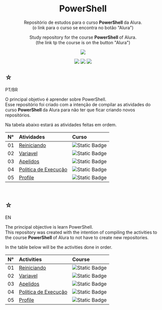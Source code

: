 <h1 align="center">
    <!-- Link pokemon -->
    <span>PowerShell</span>
</h1>

<div align="center">

Repositório de estudos para o curso <strong> PowerShell </strong> da Alura. <br> (o link para o curso se encontra no botão "Alura")


Study repository for the course <strong> PowerShell </strong> of Alura. <br> (the link tp the course is on the button "Alura")

[![](https://img.shields.io/badge/Powershell-black?style=for-the-badge&logo=powershell)](https://cursos.alura.com.br/course/powershell-parte2)

[![](https://img.shields.io/badge/my%20profile-blue?style=for-the-badge)](https://www.linkedin.com/in/hakuakai/)
[![](https://img.shields.io/badge/alura%2001-white?style=for-the-badge)](https://cursos.alura.com.br/course/powershell-parte1)
[![](https://img.shields.io/badge/alura%2002-blue?style=for-the-badge)](https://cursos.alura.com.br/course/powershell-parte2)

</div>
<div>
    <h2>☆</h2>
    <p>PT/BR</p>
    <p>
    O principal objetivo é aprender sobre PowerShell.<br>
    Esse repositório foi criado com a intenção de compilar as atividades do curso <strong> PowerShell </strong> da Alura para não ter que ficar criando novos repositórios.</p>
    <p>Na tabela abaixo estará as atividades feitas em ordem. </p>
    <table>
        <thead>
            <tr align="left">
                <th>N°</th>
                <th>Atividades</th>
                <th>Curso</th>
            </tr>
        </thead>
    <tbody align="left">
        <tr>
            <td>01</td>
            <td> 
                <a href="https://github.com/HakuGarcia/PowerShell/tree/f482cc837479bccd71bb8e595634a91587b91790/reiniciando">Reiniciando</a>
            </td>
            <td>
                <img alt="Static Badge" src="https://img.shields.io/badge/alura%2001-white?style=for-the-badge">
            </td>
        </tr>
        <tr>
            <td>02</td>
            <td> 
                <a href="https://github.com/HakuGarcia/PowerShell/blob/f482cc837479bccd71bb8e595634a91587b91790/variavel.txt">Variavel</a>
            </td>
            <td>
                <img alt="Static Badge" src="https://img.shields.io/badge/alura%2001-white?style=for-the-badge">
            </td>
        </tr>
        <tr>
            <td>03</td>
            <td> 
                <a href="https://github.com/HakuGarcia/PowerShell/blob/f482cc837479bccd71bb8e595634a91587b91790/apelidos.txt">Apelidos</a>
            </td>
            <td>
                <img alt="Static Badge" src="https://img.shields.io/badge/alura%2001-white?style=for-the-badge">
            </td>
        </tr>
        <tr>
            <td>04</td>
            <td> 
                <a href="https://github.com/HakuGarcia/PowerShell/blob/f482cc837479bccd71bb8e595634a91587b91790/politicadeexec.txt">Politica de Execução</a>
            </td>
            <td>
                <img alt="Static Badge" src="https://img.shields.io/badge/alura%2001-white?style=for-the-badge">
            </td>
        </tr>
        <tr>
            <td>05</td>
            <td> 
                <a href="https://github.com/HakuGarcia/PowerShell/blob/f482cc837479bccd71bb8e595634a91587b91790/profile.ps1">Profile</a>
            </td>
            <td>
                <img alt="Static Badge" src="https://img.shields.io/badge/alura%2001-white?style=for-the-badge">
            </td>
        </tr>
    </tbody>
    <tfoot></tfoot>
    </table>
</div>

   <br>

<div>
    <h2>☆</h2>
    <p>EN</p>
    <p>
    The principal objective is learn PowerShell.<br>
    This repository was created with the intention of compiling the activities to the course <strong> PowerShell </strong> of Alura to not have to create new repositories.</p>
    <p>In the table below will be the activities done in order.</p>
    <table>
        <thead>
            <tr align="left">
                <th>N°</th>
                <th>Activities</th>
                <th>Course</th>
            </tr>
        </thead>
    <tbody align="left">
       <tr>
            <td>01</td>
            <td> 
                <a href="https://github.com/HakuGarcia/PowerShell/tree/f482cc837479bccd71bb8e595634a91587b91790/reiniciando">Reiniciando</a>
            </td>
            <td>
                <img alt="Static Badge" src="https://img.shields.io/badge/alura%2001-white?style=for-the-badge">
            </td>
        </tr>
        <tr>
            <td>02</td>
            <td> 
                <a href="https://github.com/HakuGarcia/PowerShell/blob/f482cc837479bccd71bb8e595634a91587b91790/variavel.txt">Variavel</a>
            </td>
            <td>
                <img alt="Static Badge" src="https://img.shields.io/badge/alura%2001-white?style=for-the-badge">
            </td>
        </tr>
        <tr>
            <td>03</td>
            <td> 
                <a href="https://github.com/HakuGarcia/PowerShell/blob/f482cc837479bccd71bb8e595634a91587b91790/apelidos.txt">Apelidos</a>
            </td>
            <td>
                <img alt="Static Badge" src="https://img.shields.io/badge/alura%2001-white?style=for-the-badge">
            </td>
        </tr>
        <tr>
            <td>04</td>
            <td> 
                <a href="https://github.com/HakuGarcia/PowerShell/blob/f482cc837479bccd71bb8e595634a91587b91790/politicadeexec.txt">Politica de Execução</a>
            </td>
            <td>
                <img alt="Static Badge" src="https://img.shields.io/badge/alura%2001-white?style=for-the-badge">
            </td>
        </tr>
        <tr>
            <td>05</td>
            <td> 
                <a href="https://github.com/HakuGarcia/PowerShell/blob/f482cc837479bccd71bb8e595634a91587b91790/profile.ps1">Profile</a>
            </td>
            <td>
                <img alt="Static Badge" src="https://img.shields.io/badge/alura%2001-white?style=for-the-badge">
            </td>
        </tr>
    </tbody>
    <tfoot></tfoot>
    </table>
    
</div>
